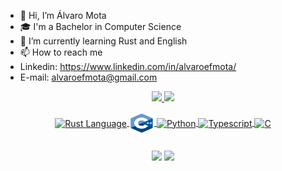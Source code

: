 - 👋 Hi, I’m Álvaro Mota
- 🎓 I'm a Bachelor in Computer Science
- 🌱 I’m currently learning Rust and English
- 📫 How to reach me
- Linkedin: https://www.linkedin.com/in/alvaroefmota/
- E-mail: alvaroefmota@gmail.com

<!---
AlvaroEFMota/AlvaroEFMota is a ✨ special ✨ repository because its `README.md` (this file) appears on your GitHub profile.
You can click the Preview link to take a look at your changes.
--->

<div align="center">
  <a href="https://github.com/alvaroefmota">
  <img height="180em" src="https://github-readme-stats.vercel.app/api?username=alvaroefmota&show_icons=true&theme=dracula&include_all_commits=true&count_private=true"/>
  <img height="180em" src="https://github-readme-stats.vercel.app/api/top-langs/?username=alvaroefmota&layout=compact&langs_count=7&theme=dracula"/>
</div>

<div align="center"><br>
  <img align="center" alt="Rust Language" height="30" width="40" src="https://www.vectorlogo.zone/logos/rust-lang/rust-lang-icon.svg">
  <img align="center" alt="C++" height="30" width="40" src="https://raw.githubusercontent.com/devicons/devicon/master/icons/cplusplus/cplusplus-original.svg">
  <img align="center" alt="Python" height="30" width="40" src="https://www.vectorlogo.zone/logos/python/python-icon.svg">
  <img align="center" alt="Typescript" height="30" width="40" src="https://www.vectorlogo.zone/logos/typescriptlang/typescriptlang-icon.svg">
  <img align="center" alt="C" height="30" width="40" src="https://cdn.jsdelivr.net/gh/devicons/devicon/icons/c/c-original.svg" />
</div>

##

<div align="center">    
  <a href="https://www.linkedin.com/in/alvaroefmota/" target="_blank"><img src="https://img.shields.io/badge/-LinkedIn-%230077B5?style=for-the-badge&logo=linkedin&logoColor=white" target="_blank"></a> 
  <a href = "mailto:alvaroefmota@gmail.com"><img src="https://img.shields.io/badge/-Gmail-%23333?style=for-the-badge&logo=gmail&logoColor=white" target="_blank"></a>
</div>
